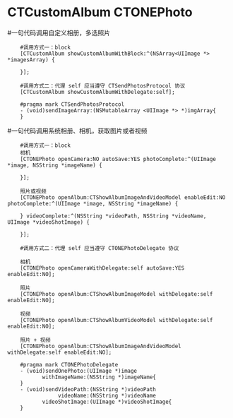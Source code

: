 # CTCustomAlbum CTONEPhoto


#一句代码调用自定义相册，多选照片

        #调用方式一：block
        [CTCustomAlbum showCustomAlbumWithBlock:^(NSArray<UIImage *> *imagesArray) {

        }];

        #调用方式二：代理 self 应当遵守 CTSendPhotosProtocol 协议
        [CTCustomAlbum showCustomAlbumWithDelegate:self];
     
        #pragma mark CTSendPhotosProtocol
        - (void)sendImageArray:(NSMutableArray <UIImage *> *)imgArray{
        }

#一句代码调用系统相册、相机，获取图片或者视频

        #调用方式一：block
        相机
        [CTONEPhoto openCamera:NO autoSave:YES photoComplete:^(UIImage *image, NSString *imageName) {

        }];

        照片或视频
        [CTONEPhoto openAlbum:CTShowAlbumImageAndVideoModel enableEdit:NO photoComplete:^(UIImage *image, NSString *imageName) {
        
        } videoComplete:^(NSString *videoPath, NSString *videoName, UIImage *videoShotImage) {
        
        }];
        
        #调用方式二：代理 self 应当遵守 CTONEPhotoDelegate 协议
        
        相机
        [CTONEPhoto openCameraWithDelegate:self autoSave:YES enableEdit:NO];

        照片
        [CTONEPhoto openAlbum:CTShowAlbumImageModel withDelegate:self enableEdit:NO];
  
        视频
        [CTONEPhoto openAlbum:CTShowAlbumVideoModel withDelegate:self enableEdit:NO];
        
        照片 + 视频
        [CTONEPhoto openAlbum:CTShowAlbumImageAndVideoModel withDelegate:self enableEdit:NO];
        
        #pragma mark CTONEPhotoDelegate
        - (void)sendOnePhoto:(UIImage *)image
               withImageName:(NSString *)imageName{
        }
        - (void)sendVideoPath:(NSString *)videoPath
                    videoName:(NSString *)videoName
               videoShotImage:(UIImage *)videoShotImage{
        }

